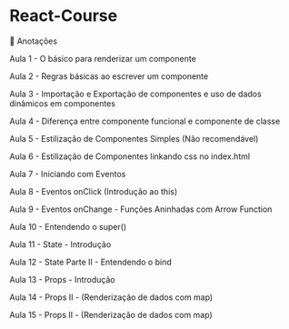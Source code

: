 # React-Course
:blue_book:  Anotações  


Aula 1 - O básico para renderizar um componente

Aula 2 - Regras básicas ao escrever um componente 

Aula 3 - Importação e Exportação de componentes e uso de dados dinâmicos em componentes

Aula 4 - Diferença entre componente funcional e componente de classe 

Aula 5 -  Estilização de Componentes Simples (Não recomendável)

Aula 6 -  Estilização de Componentes linkando css no index.html 

Aula 7 -  Iniciando com Eventos

Aula 8 -  Eventos onClick  (Introdução ao this)

Aula 9 -  Eventos onChange - Funções Aninhadas com Arrow Function

Aula 10 - Entendendo o super()

Aula 11 - State - Introdução

Aula 12 - State Parte II - Entendendo o bind

Aula 13 - Props - Introdução

Aula 14 - Props II - (Renderização de dados com map)

Aula 15 - Props II - (Renderização de dados com map)
